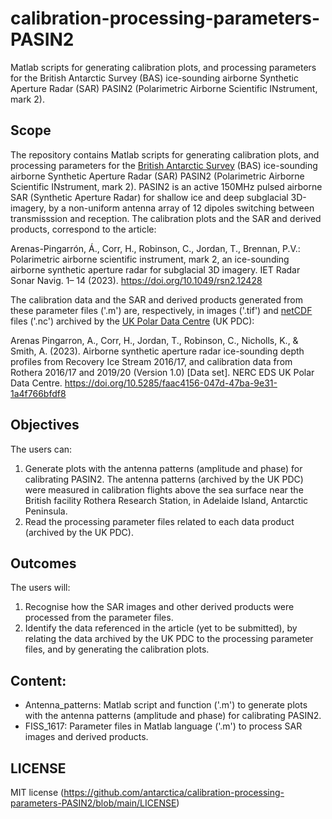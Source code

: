 # calibration-processing-parameters-PASIN2
Matlab scripts for generating calibration plots, and processing parameters for the British Antarctic Survey (BAS) ice-sounding airborne Synthetic Aperture Radar (SAR) PASIN2 (Polarimetric Airborne Scientific INstrument, mark 2).

## Scope
The repository contains Matlab scripts for generating calibration plots, and processing parameters for the [British Antarctic Survey](https://www.bas.ac.uk) (BAS) ice-sounding airborne Synthetic Aperture Radar (SAR) PASIN2 (Polarimetric Airborne Scientific INstrument, mark 2). PASIN2 is an active 150MHz pulsed airborne SAR (Synthetic Aperture Radar) for shallow ice and deep subglacial 3D-imagery, by a non-uniform antenna array of 12 dipoles switching between transmisssion and reception. The calibration plots and the SAR and derived products, correspond to the article:

Arenas-Pingarrón, Á., Corr, H., Robinson, C., Jordan, T., Brennan, P.V.: Polarimetric airborne scientific instrument, mark 2, an ice-sounding airborne synthetic aperture radar for subglacial 3D imagery. IET Radar Sonar Navig. 1– 14 (2023). https://doi.org/10.1049/rsn2.12428

The calibration data and the SAR and derived products generated from these parameter files ('.m') are, respectively, in images ('.tif') and [netCDF](https://www.unidata.ucar.edu/software/netcdf/) files ('.nc') archived by the [UK Polar Data Centre](https://www.bas.ac.uk/data/uk-pdc/) (UK PDC):

Arenas Pingarron, A., Corr, H., Jordan, T., Robinson, C., Nicholls, K., & Smith, A. (2023). Airborne synthetic aperture radar ice-sounding depth profiles from Recovery Ice Stream 2016/17, and calibration data from Rothera 2016/17 and 2019/20 (Version 1.0) [Data set]. NERC EDS UK Polar Data Centre. https://doi.org/10.5285/faac4156-047d-47ba-9e31-1a4f766bfdf8


## Objectives
The users can:	
1.	Generate plots with the antenna patterns (amplitude and phase) for calibrating PASIN2. The antenna patterns (archived by the UK PDC) were measured in calibration flights above the sea surface near the British facility Rothera Research Station, in Adelaide Island, Antarctic Peninsula.
2.	Read the processing parameter files related to each data product (archived by the UK PDC).


## Outcomes
The users will:
1.	Recognise how the SAR images and other derived products were processed from the parameter files.
2.	Identify the data referenced in the article (yet to be submitted), by relating the data archived by the UK PDC to the processing parameter files, and by generating the calibration plots.


## Content:
- Antenna_patterns: Matlab script and function ('.m') to generate plots with the antenna patterns (amplitude and phase) for calibrating PASIN2.
- FISS_1617: Parameter files in Matlab language ('.m') to process SAR images and derived products.


## LICENSE

MIT license (https://github.com/antarctica/calibration-processing-parameters-PASIN2/blob/main/LICENSE)
